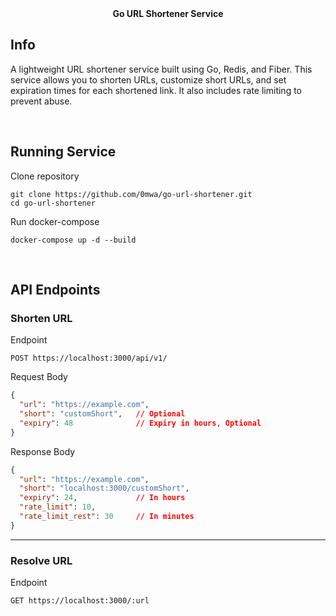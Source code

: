 <div align="center">
    <b>Go URL Shortener Service</b>
</div>

## Info

<div>
    <p>A lightweight URL shortener service built using Go, Redis, and Fiber. This service allows you to shorten URLs, customize short URLs, and set expiration times for each shortened link. It also includes rate limiting to prevent abuse.</p>
</div>

<br>

## Running Service 

Clone repository
```shell
git clone https://github.com/0mwa/go-url-shortener.git
cd go-url-shortener
```
Run docker-compose
```shell
docker-compose up -d --build
```

<br>

## API Endpoints

### Shorten URL

Endpoint
```
POST https://localhost:3000/api/v1/
```

Request Body
```JSON
{
  "url": "https://example.com",
  "short": "customShort",   // Optional
  "expiry": 48              // Expiry in hours, Optional
}
```

Response Body
```JSON
{
  "url": "https://example.com",
  "short": "localhost:3000/customShort",
  "expiry": 24,             // In hours
  "rate_limit": 10,
  "rate_limit_rest": 30     // In minutes
}
```

---

### Resolve URL

Endpoint
```
GET https://localhost:3000/:url
```



